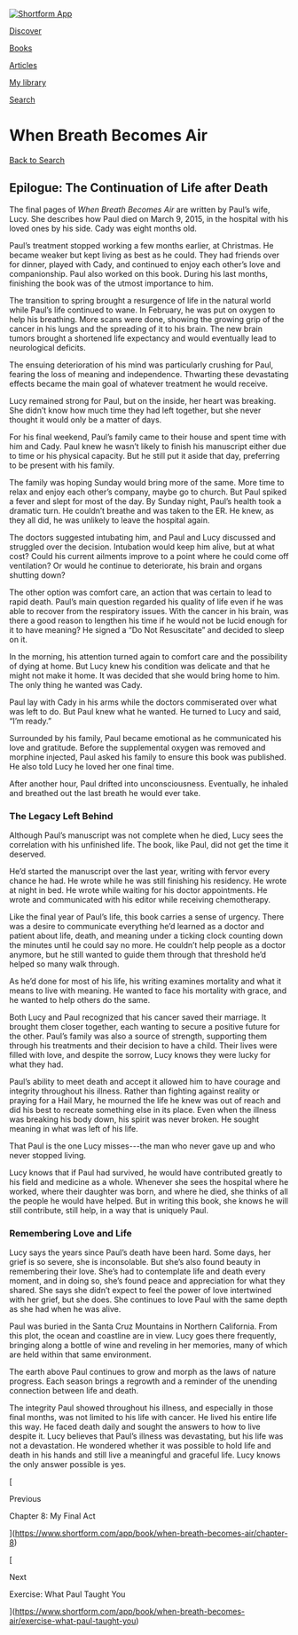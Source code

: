 [![Shortform App](https://www.shortform.com/img/logo-dark.70c1b072.svg)](https://www.shortform.com/app)

[Discover](https://www.shortform.com/app)

[Books](https://www.shortform.com/app/books)

[Articles](https://www.shortform.com/app/articles)

[My library](https://www.shortform.com/app/library)

[Search](https://www.shortform.com/app/search)

# When Breath Becomes Air

[Back to Search](https://www.shortform.com/app/search)

## Epilogue: The Continuation of Life after Death

The final pages of _When Breath Becomes Air_ are written by Paul’s wife, Lucy. She describes how Paul died on March 9, 2015, in the hospital with his loved ones by his side. Cady was eight months old.

Paul’s treatment stopped working a few months earlier, at Christmas. He became weaker but kept living as best as he could. They had friends over for dinner, played with Cady, and continued to enjoy each other’s love and companionship. Paul also worked on this book. During his last months, finishing the book was of the utmost importance to him.

The transition to spring brought a resurgence of life in the natural world while Paul’s life continued to wane. In February, he was put on oxygen to help his breathing. More scans were done, showing the growing grip of the cancer in his lungs and the spreading of it to his brain. The new brain tumors brought a shortened life expectancy and would eventually lead to neurological deficits.

The ensuing deterioration of his mind was particularly crushing for Paul, fearing the loss of meaning and independence. Thwarting these devastating effects became the main goal of whatever treatment he would receive.

Lucy remained strong for Paul, but on the inside, her heart was breaking. She didn’t know how much time they had left together, but she never thought it would only be a matter of days.

For his final weekend, Paul’s family came to their house and spent time with him and Cady. Paul knew he wasn’t likely to finish his manuscript either due to time or his physical capacity. But he still put it aside that day, preferring to be present with his family.

The family was hoping Sunday would bring more of the same. More time to relax and enjoy each other’s company, maybe go to church. But Paul spiked a fever and slept for most of the day. By Sunday night, Paul’s health took a dramatic turn. He couldn’t breathe and was taken to the ER. He knew, as they all did, he was unlikely to leave the hospital again.

The doctors suggested intubating him, and Paul and Lucy discussed and struggled over the decision. Intubation would keep him alive, but at what cost? Could his current ailments improve to a point where he could come off ventilation? Or would he continue to deteriorate, his brain and organs shutting down?

The other option was comfort care, an action that was certain to lead to rapid death. Paul’s main question regarded his quality of life even if he was able to recover from the respiratory issues. With the cancer in his brain, was there a good reason to lengthen his time if he would not be lucid enough for it to have meaning? He signed a “Do Not Resuscitate” and decided to sleep on it.

In the morning, his attention turned again to comfort care and the possibility of dying at home. But Lucy knew his condition was delicate and that he might not make it home. It was decided that she would bring home to him. The only thing he wanted was Cady.

Paul lay with Cady in his arms while the doctors commiserated over what was left to do. But Paul knew what he wanted. He turned to Lucy and said, “I’m ready.”

Surrounded by his family, Paul became emotional as he communicated his love and gratitude. Before the supplemental oxygen was removed and morphine injected, Paul asked his family to ensure this book was published. He also told Lucy he loved her one final time.

After another hour, Paul drifted into unconsciousness. Eventually, he inhaled and breathed out the last breath he would ever take.

### The Legacy Left Behind

Although Paul’s manuscript was not complete when he died, Lucy sees the correlation with his unfinished life. The book, like Paul, did not get the time it deserved.

He’d started the manuscript over the last year, writing with fervor every chance he had. He wrote while he was still finishing his residency. He wrote at night in bed. He wrote while waiting for his doctor appointments. He wrote and communicated with his editor while receiving chemotherapy.

Like the final year of Paul’s life, this book carries a sense of urgency. There was a desire to communicate everything he’d learned as a doctor and patient about life, death, and meaning under a ticking clock counting down the minutes until he could say no more. He couldn’t help people as a doctor anymore, but he still wanted to guide them through that threshold he’d helped so many walk through.

As he’d done for most of his life, his writing examines mortality and what it means to live with meaning. He wanted to face his mortality with grace, and he wanted to help others do the same.

Both Lucy and Paul recognized that his cancer saved their marriage. It brought them closer together, each wanting to secure a positive future for the other. Paul’s family was also a source of strength, supporting them through his treatments and their decision to have a child. Their lives were filled with love, and despite the sorrow, Lucy knows they were lucky for what they had.

Paul’s ability to meet death and accept it allowed him to have courage and integrity throughout his illness. Rather than fighting against reality or praying for a Hail Mary, he mourned the life he knew was out of reach and did his best to recreate something else in its place. Even when the illness was breaking his body down, his spirit was never broken. He sought meaning in what was left of his life.

That Paul is the one Lucy misses---the man who never gave up and who never stopped living.

Lucy knows that if Paul had survived, he would have contributed greatly to his field and medicine as a whole. Whenever she sees the hospital where he worked, where their daughter was born, and where he died, she thinks of all the people he would have helped. But in writing this book, she knows he will still contribute, still help, in a way that is uniquely Paul.

### Remembering Love and Life

Lucy says the years since Paul’s death have been hard. Some days, her grief is so severe, she is inconsolable. But she’s also found beauty in remembering their love. She’s had to contemplate life and death every moment, and in doing so, she’s found peace and appreciation for what they shared. She says she didn’t expect to feel the power of love intertwined with her grief, but she does. She continues to love Paul with the same depth as she had when he was alive.

Paul was buried in the Santa Cruz Mountains in Northern California. From this plot, the ocean and coastline are in view. Lucy goes there frequently, bringing along a bottle of wine and reveling in her memories, many of which are held within that same environment.

The earth above Paul continues to grow and morph as the laws of nature progress. Each season brings a regrowth and a reminder of the unending connection between life and death.

The integrity Paul showed throughout his illness, and especially in those final months, was not limited to his life with cancer. He lived his entire life this way. He faced death daily and sought the answers to how to live despite it. Lucy believes that Paul’s illness was devastating, but his life was not a devastation. He wondered whether it was possible to hold life and death in his hands and still live a meaningful and graceful life. Lucy knows the only answer possible is yes.

[

Previous

Chapter 8: My Final Act

](https://www.shortform.com/app/book/when-breath-becomes-air/chapter-8)

[

Next

Exercise: What Paul Taught You

](https://www.shortform.com/app/book/when-breath-becomes-air/exercise-what-paul-taught-you)